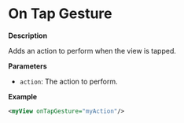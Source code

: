 # On Tap Gesture

**Description**

Adds an action to perform when the view is tapped.

**Parameters**

- `action`: The action to perform.

**Example**

```xml
<myView onTapGesture="myAction"/>
```
